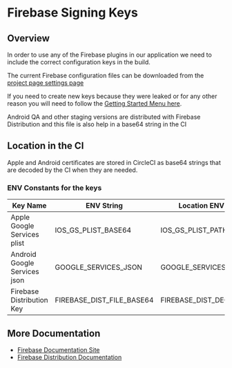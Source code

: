 # Firebase Signing Keys

## Overview
In order to use any of the Firebase plugins in our application we need to include the correct configuration keys in the build. 

The current Firebase configuration files can be downloaded from the [project page settings page](https://console.firebase.google.com/u/0/project/va-mobile-app/settings/general/android:gov.va.mobileapp)

If you need to create new keys because they were leaked or for any other reason you will need to follow the [Getting Started Menu here](https://firebase.google.com/docs/guides?authuser=0).

Android QA and other staging versions are distributed with Firebase Distribution and this file is also help in a base64 string in the CI

## Location in the CI
Apple and Android certificates are stored in CircleCI as base64 strings that are decoded by the CI when they are needed.

### ENV Constants for the keys
| Key Name                     | ENV String                | Location ENV String       | Decoded Location                                    | CI Command          |
|------------------------------|---------------------------|---------------------------|-----------------------------------------------------|---------------------|
| Apple Google Services plist  | IOS_GS_PLIST_BASE64       | IOS_GS_PLIST_PATH         | ~/project/VAMobile/ios/GoogleService-Info.plist     | decode_ios_keys     |
| Android Google Services json | GOOGLE_SERVICES_JSON      | GOOGLE_SERVICES_PATH      | ~/project/VAMobile/android/app/google-services.json | decode_android_keys |
| Firebase Distribution Key    | FIREBASE_DIST_FILE_BASE64 | FIREBASE_DIST_DECODE_PATH | ~/project/VAMobile/android/keys/firebase-dist.json  | decode_android_keys |

## More Documentation
- [Firebase Documentation Site](https://firebase.google.com/?authuser=0)
- [Firebase Distribution Documentation](https://firebase.google.com/products/app-distribution?authuser=0)
